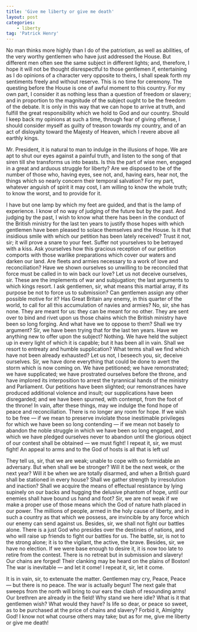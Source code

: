 ```yaml
---
title: 'Give me liberty or give me death'
layout: post
categories:
    - liberty
tag: 'Patrick Henry'
---
```


No man thinks more highly than I do of the patriotism, as well as abilities, of the very worthy gentlemen who have just addressed the House. But different men often see the same subject in different lights; and, therefore, I hope it will not be thought disrespectful to those gentlemen if, entertaining as I do opinions of a character very opposite to theirs, I shall speak forth my sentiments freely and without reserve. This is no time for ceremony. The questing before the House is one of awful moment to this country. For my own part, I consider it as nothing less than a question of freedom or slavery; and in proportion to the magnitude of the subject ought to be the freedom of the debate. It is only in this way that we can hope to arrive at truth, and fulfill the great responsibility which we hold to God and our country. Should I keep back my opinions at such a time, through fear of giving offense, I should consider myself as guilty of treason towards my country, and of an act of disloyalty toward the Majesty of Heaven, which I revere above all earthly kings.

Mr. President, it is natural to man to indulge in the illusions of hope. We are apt to shut our eyes against a painful truth, and listen to the song of that siren till she transforms us into beasts. Is this the part of wise men, engaged in a great and arduous struggle for liberty? Are we disposed to be of the number of those who, having eyes, see not, and, having ears, hear not, the things which so nearly concern their temporal salvation? For my part, whatever anguish of spirit it may cost, I am willing to know the whole truth; to know the worst, and to provide for it.

I have but one lamp by which my feet are guided, and that is the lamp of experience. I know of no way of judging of the future but by the past. And judging by the past, I wish to know what there has been in the conduct of the British ministry for the last ten years to justify those hopes with which gentlemen have been pleased to solace themselves and the House. Is it that insidious smile with which our petition has been lately received? Trust it not, sir; it will prove a snare to your feet. Suffer not yourselves to be betrayed with a kiss. Ask yourselves how this gracious reception of our petition comports with those warlike preparations which cover our waters and darken our land. Are fleets and armies necessary to a work of love and reconciliation? Have we shown ourselves so unwilling to be reconciled that force must be called in to win back our love? Let us not deceive ourselves, sir. These are the implements of war and subjugation; the last arguments to which kings resort. I ask gentlemen, sir, what means this martial array, if its purpose be not to force us to submission? Can gentlemen assign any other possible motive for it? Has Great Britain any enemy, in this quarter of the world, to call for all this accumulation of navies and armies? No, sir, she has none. They are meant for us: they can be meant for no other. They are sent over to bind and rivet upon us those chains which the British ministry have been so long forging. And what have we to oppose to them? Shall we try argument? Sir, we have been trying that for the last ten years. Have we anything new to offer upon the subject? Nothing. We have held the subject up in every light of which it is capable; but it has been all in vain. Shall we resort to entreaty and humble supplication? What terms shall we find which have not been already exhausted? Let us not, I beseech you, sir, deceive ourselves. Sir, we have done everything that could be done to avert the storm which is now coming on. We have petitioned; we have remonstrated; we have supplicated; we have prostrated ourselves before the throne, and have implored its interposition to arrest the tyrannical hands of the ministry and Parliament. Our petitions have been slighted; our remonstrances have produced additional violence and insult; our supplications have been disregarded; and we have been spurned, with contempt, from the foot of the throne! In vain, after these things, may we indulge the fond hope of peace and reconciliation. There is no longer any room for hope. If we wish to be free — if we mean to preserve inviolate those inestimable privileges for which we have been so long contending — if we mean not basely to abandon the noble struggle in which we have been so long engaged, and which we have pledged ourselves never to abandon until the glorious object of our contest shall be obtained — we must fight! I repeat it, sir, we must fight! An appeal to arms and to the God of hosts is all that is left us!

They tell us, sir, that we are weak; unable to cope with so formidable an adversary. But when shall we be stronger? Will it be the next week, or the next year? Will it be when we are totally disarmed, and when a British guard shall be stationed in every house? Shall we gather strength by irresolution and inaction? Shall we acquire the means of effectual resistance by lying supinely on our backs and hugging the delusive phantom of hope, until our enemies shall have bound us hand and foot? Sir, we are not weak if we make a proper use of those means which the God of nature hath placed in our power. The millions of people, armed in the holy cause of liberty, and in such a country as that which we possess, are invincible by any force which our enemy can send against us. Besides, sir, we shall not fight our battles alone. There is a just God who presides over the destinies of nations, and who will raise up friends to fight our battles for us. The battle, sir, is not to the strong alone; it is to the vigilant, the active, the brave. Besides, sir, we have no election. If we were base enough to desire it, it is now too late to retire from the contest. There is no retreat but in submission and slavery! Our chains are forged! Their clanking may be heard on the plains of Boston! The war is inevitable — and let it come! I repeat it, sir, let it come.

It is in vain, sir, to extenuate the matter. Gentlemen may cry, Peace, Peace — but there is no peace. The war is actually begun! The next gale that sweeps from the north will bring to our ears the clash of resounding arms! Our brethren are already in the field! Why stand we here idle? What is it that gentlemen wish? What would they have? Is life so dear, or peace so sweet, as to be purchased at the price of chains and slavery? Forbid it, Almighty God! I know not what course others may take; but as for me, give me liberty or give me death!